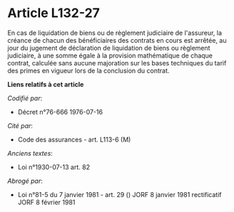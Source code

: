 # Article L132-27

En cas de liquidation de biens ou de règlement judiciaire de l'assureur, la créance de chacun des bénéficiaires des contrats
en cours est arrêtée, au jour du jugement de déclaration de liquidation de biens ou règlement judiciaire, à une somme égale à
la provision mathématique de chaque contrat, calculée sans aucune majoration sur les bases techniques du tarif des primes en
vigueur lors de la conclusion du contrat.

**Liens relatifs à cet article**

_Codifié par_:

  - Décret n°76-666 1976-07-16

_Cité par_:

  - Code des assurances - art. L113-6 (M)

_Anciens textes_:

  - Loi n°1930-07-13 art. 82

_Abrogé par_:

  - Loi n°81-5 du 7 janvier 1981 - art. 29 () JORF 8 janvier 1981 rectificatif JORF 8 février 1981
